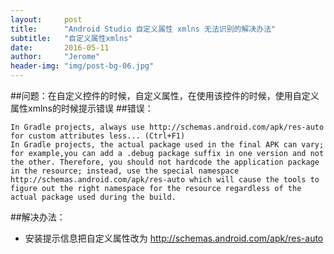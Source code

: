 ```yaml
---
layout:     post
title:      "Android Studio 自定义属性 xmlns 无法识别的解决办法"
subtitle:   "自定义属性xmlns"
date:       2016-05-11 
author:     "Jerome"
header-img: "img/post-bg-06.jpg"
---
```


##问题：在自定义控件的时候，自定义属性，在使用该控件的时候，使用自定义属性xmlns的时候提示错误
##错误：

	In Gradle projects, always use http://schemas.android.com/apk/res-auto for custom attributes less... (Ctrl+F1) 
	In Gradle projects, the actual package used in the final APK can vary; for example,you can add a .debug package suffix in one version and not the other. Therefore, you should not hardcode the application package in the resource; instead, use the special namespace http://schemas.android.com/apk/res-auto which will cause the tools to figure out the right namespace for the resource regardless of the actual package used during the build.

##解决办法：
- 安装提示信息把自定义属性改为 http://schemas.android.com/apk/res-auto
